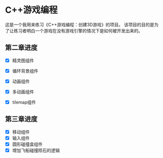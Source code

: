 # C++游戏编程

这是一个我用来练习《C++游戏编程：创建3D游戏》的项目。
该项目的目的是为了让练习者明白一个游戏在没有游戏引擎的情况下是如何被开发出来的。


## 第二章进度
- [x] 精灵图组件
- [x] 循环背景组件
- [x] 动画组件
- [x] 多动画组件
- [x] tilemap组件


## 第三章进度
- [x] 移动组件
- [x] 输入组件
- [x] 圆形碰撞盒组件
- [x] 增加飞船碰撞陨石的逻辑